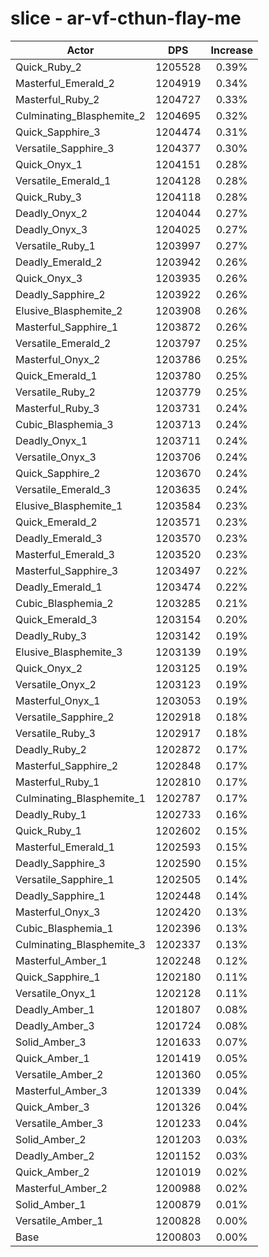 # slice - ar-vf-cthun-flay-me
| Actor | DPS | Increase |
|---|:---:|:---:|
|Quick_Ruby_2|1205528|0.39%|
|Masterful_Emerald_2|1204919|0.34%|
|Masterful_Ruby_2|1204727|0.33%|
|Culminating_Blasphemite_2|1204695|0.32%|
|Quick_Sapphire_3|1204474|0.31%|
|Versatile_Sapphire_3|1204377|0.30%|
|Quick_Onyx_1|1204151|0.28%|
|Versatile_Emerald_1|1204128|0.28%|
|Quick_Ruby_3|1204118|0.28%|
|Deadly_Onyx_2|1204044|0.27%|
|Deadly_Onyx_3|1204025|0.27%|
|Versatile_Ruby_1|1203997|0.27%|
|Deadly_Emerald_2|1203942|0.26%|
|Quick_Onyx_3|1203935|0.26%|
|Deadly_Sapphire_2|1203922|0.26%|
|Elusive_Blasphemite_2|1203908|0.26%|
|Masterful_Sapphire_1|1203872|0.26%|
|Versatile_Emerald_2|1203797|0.25%|
|Masterful_Onyx_2|1203786|0.25%|
|Quick_Emerald_1|1203780|0.25%|
|Versatile_Ruby_2|1203779|0.25%|
|Masterful_Ruby_3|1203731|0.24%|
|Cubic_Blasphemia_3|1203713|0.24%|
|Deadly_Onyx_1|1203711|0.24%|
|Versatile_Onyx_3|1203706|0.24%|
|Quick_Sapphire_2|1203670|0.24%|
|Versatile_Emerald_3|1203635|0.24%|
|Elusive_Blasphemite_1|1203584|0.23%|
|Quick_Emerald_2|1203571|0.23%|
|Deadly_Emerald_3|1203570|0.23%|
|Masterful_Emerald_3|1203520|0.23%|
|Masterful_Sapphire_3|1203497|0.22%|
|Deadly_Emerald_1|1203474|0.22%|
|Cubic_Blasphemia_2|1203285|0.21%|
|Quick_Emerald_3|1203154|0.20%|
|Deadly_Ruby_3|1203142|0.19%|
|Elusive_Blasphemite_3|1203139|0.19%|
|Quick_Onyx_2|1203125|0.19%|
|Versatile_Onyx_2|1203123|0.19%|
|Masterful_Onyx_1|1203053|0.19%|
|Versatile_Sapphire_2|1202918|0.18%|
|Versatile_Ruby_3|1202917|0.18%|
|Deadly_Ruby_2|1202872|0.17%|
|Masterful_Sapphire_2|1202848|0.17%|
|Masterful_Ruby_1|1202810|0.17%|
|Culminating_Blasphemite_1|1202787|0.17%|
|Deadly_Ruby_1|1202733|0.16%|
|Quick_Ruby_1|1202602|0.15%|
|Masterful_Emerald_1|1202593|0.15%|
|Deadly_Sapphire_3|1202590|0.15%|
|Versatile_Sapphire_1|1202505|0.14%|
|Deadly_Sapphire_1|1202448|0.14%|
|Masterful_Onyx_3|1202420|0.13%|
|Cubic_Blasphemia_1|1202396|0.13%|
|Culminating_Blasphemite_3|1202337|0.13%|
|Masterful_Amber_1|1202248|0.12%|
|Quick_Sapphire_1|1202180|0.11%|
|Versatile_Onyx_1|1202128|0.11%|
|Deadly_Amber_1|1201807|0.08%|
|Deadly_Amber_3|1201724|0.08%|
|Solid_Amber_3|1201633|0.07%|
|Quick_Amber_1|1201419|0.05%|
|Versatile_Amber_2|1201360|0.05%|
|Masterful_Amber_3|1201339|0.04%|
|Quick_Amber_3|1201326|0.04%|
|Versatile_Amber_3|1201233|0.04%|
|Solid_Amber_2|1201203|0.03%|
|Deadly_Amber_2|1201152|0.03%|
|Quick_Amber_2|1201019|0.02%|
|Masterful_Amber_2|1200988|0.02%|
|Solid_Amber_1|1200879|0.01%|
|Versatile_Amber_1|1200828|0.00%|
|Base|1200803|0.00%|
